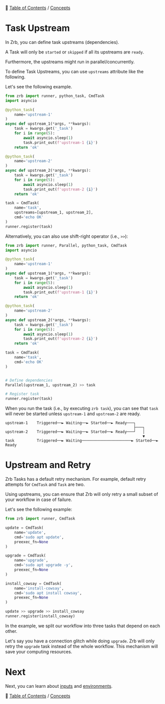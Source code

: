 🔖 [Table of Contents](../README.md) / [Concepts](README.md)

# Task Upstream

In Zrb, you can define task upstreams (dependencies).

A Task will only be `started` or `skipped` if all its upstreams are `ready`.

Furthermore, the upstreams might run in parallel/concurrently.

To define Task Upstreams, you can use `upstreams` attribute like the following.

Let's see the following example.

```python
from zrb import runner, python_task, CmdTask
import asyncio

@python_task(
    name='upstream-1'
)
async def upstream_1(*args, **kwargs):
    task = kwargs.get('_task')
    for i in range(5):
        await asyncio.sleep(1)
        task.print_out(f'upstream-1 {i}') 
    return 'ok'

@python_task(
    name='upstream-2'
)
async def upstream_2(*args, **kwargs):
    task = kwargs.get('_task')
    for i in range(5):
        await asyncio.sleep(1)
        task.print_out(f'upstream-2 {i}') 
    return 'ok'

task = CmdTask(
    name='task',
    upstreams=[upstream_1, upstream_2],
    cmd='echo OK'
)
runner.register(task)
```

Alternatively, you can also use shift-right operator (i.e., `>>`):

```python
from zrb import runner, Parallel, python_task, CmdTask
import asyncio

@python_task(
    name='upstream-1'
)
async def upstream_1(*args, **kwargs):
    task = kwargs.get('_task')
    for i in range(5):
        await asyncio.sleep(1)
        task.print_out(f'upstream-1 {i}') 
    return 'ok'

@python_task(
    name='upstream-2'
)
async def upstream_2(*args, **kwargs):
    task = kwargs.get('_task')
    for i in range(5):
        await asyncio.sleep(1)
        task.print_out(f'upstream-2 {i}') 
    return 'ok'

task = CmdTask(
    name='task',
    cmd='echo OK'
)


# Define dependencies
Parallel(upstream_1, upstream_2) >> task

# Register task
runner.register(task)
```


When you run the task (i.e., by executing `zrb task`), you can see that `task` will never be started unless `upstream-1` and `upstream-2` are ready.

```
upstream-1    Triggered──► Waiting──► Started──► Ready───┐
                                                         ├───┐
upstream-2    Triggered──► Waiting──► Started──► Ready───┘   │
                                                             ▼
task          Triggered──► Waiting──────────────────────► Started──► Ready
```

# Upstream and Retry

Zrb Tasks has a default retry mechanism. For example, default retry attempts for `CmdTask` and `Task` are two.

Using upstreams, you can ensure that Zrb will only retry a small subset of your workflow in case of failure.

Let's see the following example:

```python
from zrb import runner, CmdTask

update = CmdTask(
    name='update',
    cmd='sudo apt update',
    preexec_fn=None
)

upgrade = CmdTask(
    name='upgrade',
    cmd='sudo apt upgrade -y',
    preexec_fn=None
)

install_cowsay = CmdTask(
    name='install-cowsay',
    cmd='sudo apt install cowsay',
    preexec_fn=None
)

update >> upgrade >> install_cowsay
runner.register(install_cowsay)
```

In the example, we split our workflow into three tasks that depend on each other.

Let's say you have a connection glitch while doing `upgrade`. Zrb will only retry the `upgrade` task instead of the whole workflow. This mechanism will save your computing resources. 

# Next

Next, you can learn about [inputs](inputs.md) and [environments](environments.md).

🔖 [Table of Contents](../README.md) / [Concepts](README.md)
